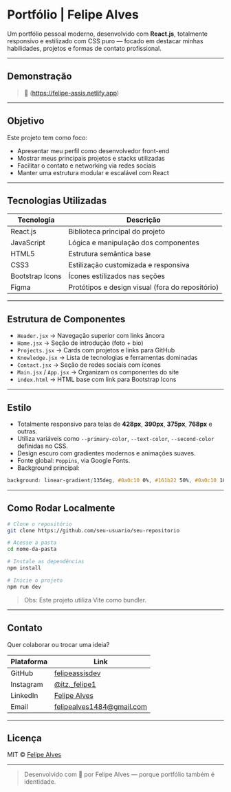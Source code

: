
# Portfólio | Felipe Alves

Um portfólio pessoal moderno, desenvolvido com **React.js**, totalmente responsivo e estilizado com CSS puro — focado em destacar minhas habilidades, projetos e formas de contato profissional.

---

## Demonstração

> 🔗 (https://felipe-assis.netlify.app)

---

## Objetivo

Este projeto tem como foco:

- Apresentar meu perfil como desenvolvedor front-end
- Mostrar meus principais projetos e stacks utilizadas
- Facilitar o contato e networking via redes sociais
- Manter uma estrutura modular e escalável com React

---

## Tecnologias Utilizadas

| Tecnologia     | Descrição                             |
|----------------|----------------------------------------|
| React.js       | Biblioteca principal do projeto        |
| JavaScript     | Lógica e manipulação dos componentes   |
| HTML5          | Estrutura semântica base               |
| CSS3           | Estilização customizada e responsiva   |
| Bootstrap Icons| Ícones estilizados nas seções          |
| Figma          | Protótipos e design visual (fora do repositório) |

---

## Estrutura de Componentes

- `Header.jsx` → Navegação superior com links âncora
- `Home.jsx` → Seção de introdução (foto + bio)
- `Projects.jsx` → Cards com projetos e links para GitHub
- `Knowledge.jsx` → Lista de tecnologias e ferramentas dominadas
- `Contact.jsx` → Seção de redes sociais com ícones
- `Main.jsx` / `App.jsx` → Organizam os componentes do site
- `index.html` → HTML base com link para Bootstrap Icons

---

## Estilo

- Totalmente responsivo para telas de **428px**, **390px**, **375px**, **768px** e outras.
- Utiliza variáveis como `--primary-color`, `--text-color`, `--second-color` definidas no CSS.
- Design escuro com gradientes modernos e animações suaves.
- Fonte global: `Poppins`, via Google Fonts.
- Background principal:
```css
background: linear-gradient(135deg, #0a0c10 0%, #161b22 50%, #0a0c10 100%);
```

---

## Como Rodar Localmente

```bash
# Clone o repositório
git clone https://github.com/seu-usuario/seu-repositorio

# Acesse a pasta
cd nome-da-pasta

# Instale as dependências
npm install

# Inicie o projeto
npm run dev
```

> Obs: Este projeto utiliza Vite como bundler.

---

## Contato

Quer colaborar ou trocar uma ideia?

| Plataforma | Link |
|------------|------|
| GitHub     | [felipeassisdev](https://github.com/felipeassisdev) |
| Instagram  | [@itz._felipe1](https://instagram.com/itz._felipe1) |
| LinkedIn   | [Felipe Alves](https://www.linkedin.com/in/felipe-alves-791a3a282/) |
| Email      | [felipealves1484@gmail.com](mailto:felipealves1484@gmail.com) |

---

## Licença

MIT © [Felipe Alves](https://github.com/felipeassisdev)

---

> Desenvolvido com 💙 por Felipe Alves — porque portfólio também é identidade.
